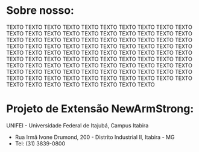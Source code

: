 # Sobre nosso:
  
  TEXTO TEXTO TEXTO TEXTO TEXTO TEXTO TEXTO TEXTO TEXTO TEXTO TEXTO TEXTO TEXTO TEXTO TEXTO TEXTO TEXTO TEXTO TEXTO TEXTO TEXTO TEXTO TEXTO TEXTO TEXTO TEXTO TEXTO TEXTO TEXTO TEXTO TEXTO TEXTO TEXTO TEXTO TEXTO TEXTO TEXTO TEXTO TEXTO TEXTO TEXTO TEXTO TEXTO TEXTO TEXTO TEXTO TEXTO TEXTO TEXTO TEXTO TEXTO TEXTO TEXTO TEXTO TEXTO TEXTO TEXTO TEXTO TEXTO TEXTO TEXTO TEXTO TEXTO TEXTO TEXTO TEXTO TEXTO TEXTO TEXTO TEXTO TEXTO TEXTO TEXTO TEXTO TEXTO TEXTO TEXTO TEXTO TEXTO TEXTO TEXTO TEXTO TEXTO TEXTO TEXTO TEXTO TEXTO TEXTO TEXTO TEXTO TEXTO TEXTO TEXTO TEXTO TEXTO TEXTO TEXTO TEXTO 
  
  
 # Projeto de Extensão NewArmStrong: 
 
 UNIFEI - Universidade Federal de Itajubá, Campus Itabira
 * Rua Irmã Ivone Drumond, 200 - Distrito Industrial II, Itabira - MG
 * Tel: (31) 3839-0800

